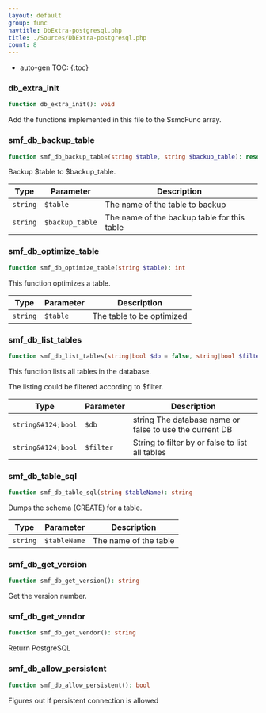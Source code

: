 ```yaml
---
layout: default
group: func
navtitle: DbExtra-postgresql.php
title: ./Sources/DbExtra-postgresql.php
count: 8
---
```

* auto-gen TOC:
{:toc}
### db_extra_init

```php
function db_extra_init(): void
```
Add the functions implemented in this file to the $smcFunc array.



### smf_db_backup_table

```php
function smf_db_backup_table(string $table, string $backup_table): resource
```
Backup $table to $backup_table.



Type|Parameter|Description
---|---|---
`string`|`$table`|The name of the table to backup
`string`|`$backup_table`|The name of the backup table for this table

### smf_db_optimize_table

```php
function smf_db_optimize_table(string $table): int
```
This function optimizes a table.



Type|Parameter|Description
---|---|---
`string`|`$table`|The table to be optimized

### smf_db_list_tables

```php
function smf_db_list_tables(string|bool $db = false, string|bool $filter = false): array
```
This function lists all tables in the database.

The listing could be filtered according to $filter.

Type|Parameter|Description
---|---|---
`string&#124;bool`|`$db`|string The database name or false to use the current DB
`string&#124;bool`|`$filter`|String to filter by or false to list all tables

### smf_db_table_sql

```php
function smf_db_table_sql(string $tableName): string
```
Dumps the schema (CREATE) for a table.



Type|Parameter|Description
---|---|---
`string`|`$tableName`|The name of the table

### smf_db_get_version

```php
function smf_db_get_version(): string
```
Get the version number.



### smf_db_get_vendor

```php
function smf_db_get_vendor(): string
```
Return PostgreSQL



### smf_db_allow_persistent

```php
function smf_db_allow_persistent(): bool
```
Figures out if persistent connection is allowed



